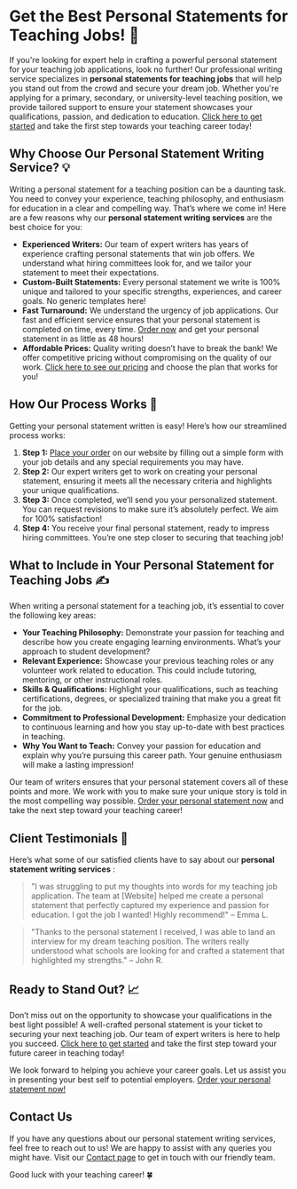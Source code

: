 # Get the Best Personal Statements for Teaching Jobs! 🌟

If you're looking for expert help in crafting a powerful personal statement for your teaching job applications, look no further! Our professional writing service specializes in **personal statements for teaching jobs** that will help you stand out from the crowd and secure your dream job. Whether you're applying for a primary, secondary, or university-level teaching position, we provide tailored support to ensure your statement showcases your qualifications, passion, and dedication to education. [Click here to get started](https://tinyurl.com/topessay?keyword=personal+statements+for+teaching+jobs) and take the first step towards your teaching career today!

## Why Choose Our Personal Statement Writing Service? 💡

Writing a personal statement for a teaching position can be a daunting task. You need to convey your experience, teaching philosophy, and enthusiasm for education in a clear and compelling way. That’s where we come in! Here are a few reasons why our **personal statement writing services** are the best choice for you:

- **Experienced Writers:** Our team of expert writers has years of experience crafting personal statements that win job offers. We understand what hiring committees look for, and we tailor your statement to meet their expectations.
- **Custom-Built Statements:** Every personal statement we write is 100% unique and tailored to your specific strengths, experiences, and career goals. No generic templates here!
- **Fast Turnaround:** We understand the urgency of job applications. Our fast and efficient service ensures that your personal statement is completed on time, every time. [Order now](https://tinyurl.com/topessay?keyword=personal+statements+for+teaching+jobs) and get your personal statement in as little as 48 hours!
- **Affordable Prices:** Quality writing doesn’t have to break the bank! We offer competitive pricing without compromising on the quality of our work. [Click here to see our pricing](https://tinyurl.com/topessay?keyword=personal+statements+for+teaching+jobs) and choose the plan that works for you!

## How Our Process Works 🚀

Getting your personal statement written is easy! Here’s how our streamlined process works:

1. **Step 1:** [Place your order](https://tinyurl.com/topessay?keyword=personal+statements+for+teaching+jobs) on our website by filling out a simple form with your job details and any special requirements you may have.
2. **Step 2:** Our expert writers get to work on creating your personal statement, ensuring it meets all the necessary criteria and highlights your unique qualifications.
3. **Step 3:** Once completed, we’ll send you your personalized statement. You can request revisions to make sure it’s absolutely perfect. We aim for 100% satisfaction!
4. **Step 4:** You receive your final personal statement, ready to impress hiring committees. You’re one step closer to securing that teaching job!

## What to Include in Your Personal Statement for Teaching Jobs ✍️

When writing a personal statement for a teaching job, it’s essential to cover the following key areas:

- **Your Teaching Philosophy:** Demonstrate your passion for teaching and describe how you create engaging learning environments. What’s your approach to student development?
- **Relevant Experience:** Showcase your previous teaching roles or any volunteer work related to education. This could include tutoring, mentoring, or other instructional roles.
- **Skills & Qualifications:** Highlight your qualifications, such as teaching certifications, degrees, or specialized training that make you a great fit for the job.
- **Commitment to Professional Development:** Emphasize your dedication to continuous learning and how you stay up-to-date with best practices in teaching.
- **Why You Want to Teach:** Convey your passion for education and explain why you’re pursuing this career path. Your genuine enthusiasm will make a lasting impression!

Our team of writers ensures that your personal statement covers all of these points and more. We work with you to make sure your unique story is told in the most compelling way possible. [Order your personal statement now](https://tinyurl.com/topessay?keyword=personal+statements+for+teaching+jobs) and take the next step toward your teaching career!

## Client Testimonials 🌟

Here’s what some of our satisfied clients have to say about our **personal statement writing services** :

> "I was struggling to put my thoughts into words for my teaching job application. The team at [Website] helped me create a personal statement that perfectly captured my experience and passion for education. I got the job I wanted! Highly recommend!" – Emma L.

> "Thanks to the personal statement I received, I was able to land an interview for my dream teaching position. The writers really understood what schools are looking for and crafted a statement that highlighted my strengths." – John R.

## Ready to Stand Out? 📈

Don’t miss out on the opportunity to showcase your qualifications in the best light possible! A well-crafted personal statement is your ticket to securing your next teaching job. Our team of expert writers is here to help you succeed. [Click here to get started](https://tinyurl.com/topessay?keyword=personal+statements+for+teaching+jobs) and take the first step toward your future career in teaching today!

We look forward to helping you achieve your career goals. Let us assist you in presenting your best self to potential employers. [Order your personal statement now!](https://tinyurl.com/topessay?keyword=personal+statements+for+teaching+jobs)

## Contact Us

If you have any questions about our personal statement writing services, feel free to reach out to us! We are happy to assist with any queries you might have. Visit our [Contact page](https://tinyurl.com/topessay?keyword=personal+statements+for+teaching+jobs) to get in touch with our friendly team.

Good luck with your teaching career! 🍀
